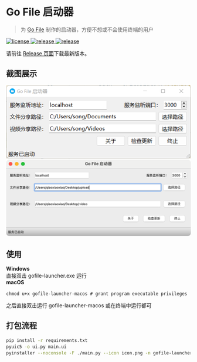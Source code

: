 ﻿# Go File 启动器
> 为 [Go File](https://github.com/songquanpeng/go-file) 制作的启动器，方便不想或不会使用终端的用户

<p>
  <a href="https://raw.githubusercontent.com/songquanpeng/gofile-launcher/main/LICENSE">
    <img src="https://img.shields.io/github/license/songquanpeng/gofile-launcher?color=brightgreen" alt="license">
  </a>
  <a href="https://github.com/songquanpeng/gofile-launcher/releases/latest">
    <img src="https://img.shields.io/github/v/release/songquanpeng/gofile-launcher?color=brightgreen&include_prereleases" alt="release">
  </a>
  <a href="https://github.com/songquanpeng/gofile-launcher/releases/latest">
    <img src="https://img.shields.io/github/downloads/songquanpeng/gofile-launcher/total?color=brightgreen&include_prereleases" alt="release">
  </a>
</p>

请前往 [Release 页面](https://github.com/songquanpeng/gofile-lancher/releases/latest)下载最新版本。


## 截图展示
![demo.png](demo.png)
![demo_mac.png](demo_mac.png)

## 使用
**Windows**  
直接双击 gofile-launcher.exe 运行  
**macOS**  
```
chmod u+x gofile-launcher-macos # grant program executable privileges
```
之后直接双击运行 gofile-launcher-macos 或在终端中运行都可  
## 打包流程
```bash
pip install -r requirements.txt
pyuic5 -o ui.py main.ui
pyinstaller --noconsole -F ./main.py --icon icon.png -n gofile-launcher.exe # gofile-launcher on other platforms
```
